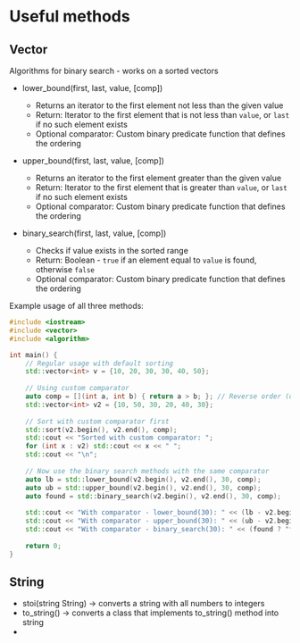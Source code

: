 # Useful methods

## Vector

Algorithms for binary search - works on a sorted vectors

- lower_bound(first, last, value, [comp])
  - Returns an iterator to the first element not less than the given value
  - Return: Iterator to the first element that is not less than `value`, or `last` if no such element exists
  - Optional comparator: Custom binary predicate function that defines the ordering

- upper_bound(first, last, value, [comp])
  - Returns an iterator to the first element greater than the given value
  - Return: Iterator to the first element that is greater than `value`, or `last` if no such element exists
  - Optional comparator: Custom binary predicate function that defines the ordering

- binary_search(first, last, value, [comp])
  - Checks if value exists in the sorted range
  - Return: Boolean - `true` if an element equal to `value` is found, otherwise `false`
  - Optional comparator: Custom binary predicate function that defines the ordering

Example usage of all three methods:

```cpp
#include <iostream>
#include <vector>
#include <algorithm>

int main() {
    // Regular usage with default sorting
    std::vector<int> v = {10, 20, 30, 30, 40, 50};
    
    // Using custom comparator
    auto comp = [](int a, int b) { return a > b; }; // Reverse order (descending)
    std::vector<int> v2 = {10, 50, 30, 20, 40, 30};
    
    // Sort with custom comparator first
    std::sort(v2.begin(), v2.end(), comp);
    std::cout << "Sorted with custom comparator: ";
    for (int x : v2) std::cout << x << " ";
    std::cout << "\n";
    
    // Now use the binary search methods with the same comparator
    auto lb = std::lower_bound(v2.begin(), v2.end(), 30, comp);
    auto ub = std::upper_bound(v2.begin(), v2.end(), 30, comp);
    auto found = std::binary_search(v2.begin(), v2.end(), 30, comp);
    
    std::cout << "With comparator - lower_bound(30): " << (lb - v2.begin()) << " (value: " << *lb << ")\n";
    std::cout << "With comparator - upper_bound(30): " << (ub - v2.begin()) << " (value: " << *ub << ")\n";
    std::cout << "With comparator - binary_search(30): " << (found ? "found" : "not found") << "\n";
    
    return 0;
}
```

## String

- stoi(string String) -> converts a string with all numbers to integers
- to_string() -> converts a class that implements to_string() method into string
- 